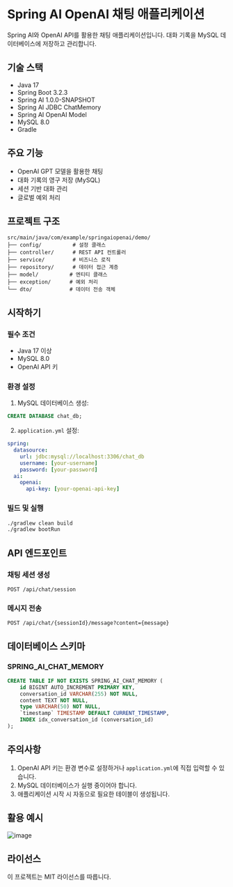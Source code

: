 # Spring AI OpenAI 채팅 애플리케이션

Spring AI와 OpenAI API를 활용한 채팅 애플리케이션입니다. 대화 기록을 MySQL 데이터베이스에 저장하고 관리합니다.

## 기술 스택

- Java 17
- Spring Boot 3.2.3
- Spring AI 1.0.0-SNAPSHOT
- Spring AI JDBC ChatMemory
- Spring AI OpenAI Model
- MySQL 8.0
- Gradle

## 주요 기능

- OpenAI GPT 모델을 활용한 채팅
- 대화 기록의 영구 저장 (MySQL)
- 세션 기반 대화 관리
- 글로벌 예외 처리

## 프로젝트 구조

```
src/main/java/com/example/springaiopenai/demo/
├── config/          # 설정 클래스
├── controller/      # REST API 컨트롤러
├── service/         # 비즈니스 로직
├── repository/      # 데이터 접근 계층
├── model/          # 엔티티 클래스
├── exception/      # 예외 처리
└── dto/            # 데이터 전송 객체
```

## 시작하기

### 필수 조건

- Java 17 이상
- MySQL 8.0
- OpenAI API 키

### 환경 설정

1. MySQL 데이터베이스 생성:
```sql
CREATE DATABASE chat_db;
```

2. `application.yml` 설정:
```yaml
spring:
  datasource:
    url: jdbc:mysql://localhost:3306/chat_db
    username: [your-username]
    password: [your-password]
  ai:
    openai:
      api-key: [your-openai-api-key]
```

### 빌드 및 실행

```bash
./gradlew clean build
./gradlew bootRun
```

## API 엔드포인트

### 채팅 세션 생성
```
POST /api/chat/session
```

### 메시지 전송
```
POST /api/chat/{sessionId}/message?content={message}
```

## 데이터베이스 스키마

### SPRING_AI_CHAT_MEMORY
```sql
CREATE TABLE IF NOT EXISTS SPRING_AI_CHAT_MEMORY (
    id BIGINT AUTO_INCREMENT PRIMARY KEY,
    conversation_id VARCHAR(255) NOT NULL,
    content TEXT NOT NULL,
    type VARCHAR(50) NOT NULL,
    `timestamp` TIMESTAMP DEFAULT CURRENT_TIMESTAMP,
    INDEX idx_conversation_id (conversation_id)
);
```

## 주의사항

1. OpenAI API 키는 환경 변수로 설정하거나 `application.yml`에 직접 입력할 수 있습니다.
2. MySQL 데이터베이스가 실행 중이어야 합니다.
3. 애플리케이션 시작 시 자동으로 필요한 테이블이 생성됩니다.

## 활용 예시
![image](https://github.com/user-attachments/assets/f5061a9e-fe98-4aeb-9a76-e04a72eb10b2)


## 라이선스

이 프로젝트는 MIT 라이선스를 따릅니다. 
